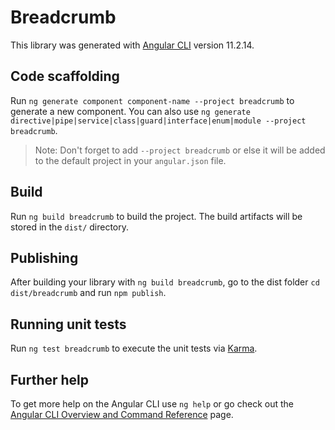 # Breadcrumb

This library was generated with [Angular CLI](https://github.com/angular/angular-cli) version 11.2.14.

## Code scaffolding

Run `ng generate component component-name --project breadcrumb` to generate a new component. You can also use `ng generate directive|pipe|service|class|guard|interface|enum|module --project breadcrumb`.
> Note: Don't forget to add `--project breadcrumb` or else it will be added to the default project in your `angular.json` file. 

## Build

Run `ng build breadcrumb` to build the project. The build artifacts will be stored in the `dist/` directory.

## Publishing

After building your library with `ng build breadcrumb`, go to the dist folder `cd dist/breadcrumb` and run `npm publish`.

## Running unit tests

Run `ng test breadcrumb` to execute the unit tests via [Karma](https://karma-runner.github.io).

## Further help

To get more help on the Angular CLI use `ng help` or go check out the [Angular CLI Overview and Command Reference](https://angular.io/cli) page.
